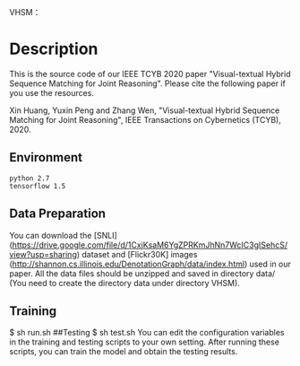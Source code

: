 VHSM：
# Description

This is the source code of our IEEE TCYB 2020 paper "Visual-textual Hybrid Sequence Matching for Joint Reasoning". Please cite the following paper if you use the resources.

Xin Huang, Yuxin Peng and Zhang Wen, "Visual-textual Hybrid Sequence Matching for Joint Reasoning", IEEE Transactions on Cybernetics (TCYB), 2020.

## Environment
	python 2.7
	tensorflow 1.5

## Data Preparation

You can download the [SNLI] (https://drive.google.com/file/d/1CxjKsaM6YgZPRKmJhNn7WcIC3gISehcS/view?usp=sharing) dataset and [Flickr30K] images (http://shannon.cs.illinois.edu/DenotationGraph/data/index.html) used in our paper. All the data files should be unzipped and saved in directory data/ (You need to create the directory data under directory VHSM).

## Training 
$ sh run.sh
##Testing
$ sh test.sh
You can edit the configuration variables in the training and testing scripts to your own setting. After running these scripts, you can train the model and obtain the testing results. 
